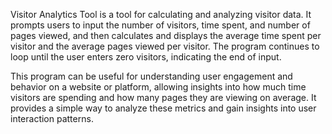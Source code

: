Visitor Analytics Tool is a tool for calculating and analyzing visitor data. It prompts users to input the number of visitors, time spent, and number of pages viewed, and then calculates and displays the average time spent per visitor and the average pages viewed per visitor. The program continues to loop until the user enters zero visitors, indicating the end of input.

This program can be useful for understanding user engagement and behavior on a website or platform, allowing insights into how much time visitors are spending and how many pages they are viewing on average. It provides a simple way to analyze these metrics and gain insights into user interaction patterns.
